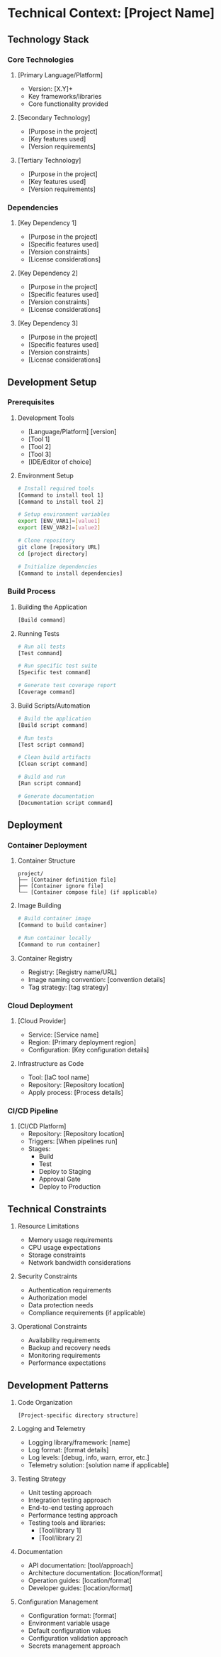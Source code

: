 # Technical Context: [Project Name]

## Technology Stack

### Core Technologies
1. [Primary Language/Platform]
   - Version: [X.Y]+
   - Key frameworks/libraries
   - Core functionality provided

2. [Secondary Technology]
   - [Purpose in the project]
   - [Key features used]
   - [Version requirements]

3. [Tertiary Technology]
   - [Purpose in the project]
   - [Key features used]
   - [Version requirements]

### Dependencies

1. [Key Dependency 1]
   - [Purpose in the project]
   - [Specific features used]
   - [Version constraints]
   - [License considerations]

2. [Key Dependency 2]
   - [Purpose in the project]
   - [Specific features used]
   - [Version constraints]
   - [License considerations]

3. [Key Dependency 3]
   - [Purpose in the project]
   - [Specific features used]
   - [Version constraints]
   - [License considerations]

## Development Setup

### Prerequisites
1. Development Tools
   - [Language/Platform] [version]
   - [Tool 1]
   - [Tool 2]
   - [Tool 3]
   - [IDE/Editor of choice]

2. Environment Setup
   ```bash
   # Install required tools
   [Command to install tool 1]
   [Command to install tool 2]
   
   # Setup environment variables
   export [ENV_VAR1]=[value1]
   export [ENV_VAR2]=[value2]
   
   # Clone repository
   git clone [repository URL]
   cd [project directory]
   
   # Initialize dependencies
   [Command to install dependencies]
   ```

### Build Process
1. Building the Application
   ```bash
   [Build command]
   ```

2. Running Tests
   ```bash
   # Run all tests
   [Test command]
   
   # Run specific test suite
   [Specific test command]
   
   # Generate test coverage report
   [Coverage command]
   ```

3. Build Scripts/Automation
   ```bash
   # Build the application
   [Build script command]
   
   # Run tests
   [Test script command]
   
   # Clean build artifacts
   [Clean script command]
   
   # Build and run
   [Run script command]
   
   # Generate documentation
   [Documentation script command]
   ```

## Deployment

### Container Deployment
1. Container Structure
   ```
   project/
   ├── [Container definition file]
   ├── [Container ignore file]
   └── [Container compose file] (if applicable)
   ```

2. Image Building
   ```bash
   # Build container image
   [Command to build container]
   
   # Run container locally
   [Command to run container]
   ```

3. Container Registry
   - Registry: [Registry name/URL]
   - Image naming convention: [convention details]
   - Tag strategy: [tag strategy]

### Cloud Deployment
1. [Cloud Provider]
   - Service: [Service name]
   - Region: [Primary deployment region]
   - Configuration: [Key configuration details]

2. Infrastructure as Code
   - Tool: [IaC tool name]
   - Repository: [Repository location]
   - Apply process: [Process details]

### CI/CD Pipeline
1. [CI/CD Platform]
   - Repository: [Repository location]
   - Triggers: [When pipelines run]
   - Stages:
     * Build
     * Test
     * Deploy to Staging
     * Approval Gate
     * Deploy to Production

## Technical Constraints

1. Resource Limitations
   - Memory usage requirements
   - CPU usage expectations
   - Storage constraints
   - Network bandwidth considerations

2. Security Constraints
   - Authentication requirements
   - Authorization model
   - Data protection needs
   - Compliance requirements (if applicable)

3. Operational Constraints
   - Availability requirements
   - Backup and recovery needs
   - Monitoring requirements
   - Performance expectations

## Development Patterns

1. Code Organization
   ```
   [Project-specific directory structure]
   ```

2. Logging and Telemetry
   - Logging library/framework: [name]
   - Log format: [format details]
   - Log levels: [debug, info, warn, error, etc.]
   - Telemetry solution: [solution name if applicable]

3. Testing Strategy
   - Unit testing approach
   - Integration testing approach
   - End-to-end testing approach
   - Performance testing approach
   - Testing tools and libraries:
     * [Tool/library 1]
     * [Tool/library 2]

4. Documentation
   - API documentation: [tool/approach]
   - Architecture documentation: [location/format]
   - Operation guides: [location/format]
   - Developer guides: [location/format]

5. Configuration Management
   - Configuration format: [format]
   - Environment variable usage
   - Default configuration values
   - Configuration validation approach
   - Secrets management approach
